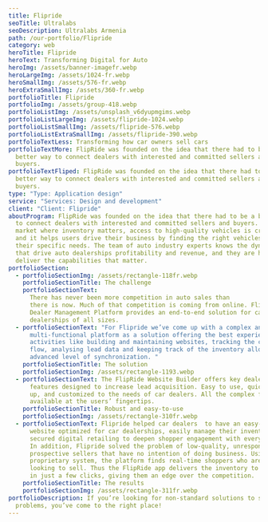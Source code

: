 ```yaml
---
title: Flipride
seoTitle: Ultralabs
seoDescription: Ultralabs Armenia
path: /our-portfolio/Flipride
category: web
heroTitle: Flipride
heroText: Transforming Digital for Auto
heroImg: /assets/banner-imagefr.webp
heroLargeImg: /assets/1024-fr.webp
heroSmallImg: /assets/576-fr.webp
heroExtraSmallImg: /assets/360-fr.webp
portfolioTitle: Flipride
portfolioImg: /assets/group-418.webp
portfolioListImg: /assets/unsplash_v6dyupmgims.webp
portfolioListLargeImg: /assets/flipride-1024.webp
portfolioListSmallImg: /assets/flipride-576.webp
portfolioListExtraSmallImg: /assets/flipride-390.webp
portfolioTextLess: Transforming how car owners sell cars
portfolioTextMore: FlipRide was founded on the idea that there had to be a
  better way to connect dealers with interested and committed sellers and
  buyers.
portfolioTextFliped: FlipRide was founded on the idea that there had to be a
  better way to connect dealers with interested and committed sellers and
  buyers.
type: "Type: Application design"
service: "Services: Design and development"
client: "Client: Flipride"
aboutProgram: FlipRide was founded on the idea that there had to be a better way
  to connect dealers with interested and committed sellers and buyers. In a
  market where inventory matters, access to high-quality vehicles is critical,
  and it helps users drive their business by finding the right vehicles for
  their specific needs. The team of auto industry experts knows the dynamics
  that drive auto dealerships profitability and revenue, and they are here to
  deliver the capabilities that matter.
portfolioSection:
  - portfolioSectionImg: /assets/rectangle-118fr.webp
    portfolioSectionTitle: The challenge
    portfolioSectionText:
      There has never been more competition in auto sales than
      there is now. Much of that competition is coming from online. FlipRide
      Dealer Management Platform provides an end-to-end solution for car
      dealerships of all sizes.
  - portfolioSectionText: "For Flipride we’ve come up with a complex and
      multi-functional platform as a solution offering the best experience with
      activities like building and maintaining websites, tracking the customer
      flow, analysing lead data and keeping track of the inventory allowing an
      advanced level of synchronization. "
    portfolioSectionTitle: The solution
    portfolioSectionImg: /assets/rectangle-1193.webp
  - portfolioSectionText: The FlipRide Website Builder offers key dealership
      features designed to increase lead acquisition. Easy to use, quick to set
      up, and customized to the needs of car dealers. All the complex functions
      available at the users’ fingertips.
    portfolioSectionTitle: Robust and easy-to-use
    portfolioSectionImg: /assets/rectangle-310fr.webp
  - portfolioSectionText: Flipride helped car dealers  to have an easy-to-use
      website optimized for car dealerships, easily manage their inventory, and
      secured digital retailing to deepen shopper engagement with every click.
      In addition, Flipride solved the problem of low-quality, unresponsive
      prospective sellers that have no intention of doing business. Using its
      proprietary system, the platform finds real-time shoppers who are actively
      looking to sell. Thus the FlipRide app delivers the inventory to dealers
      in just a few clicks, giving them an edge over the competition.
    portfolioSectionTitle: The results
    portfolioSectionImg: /assets/rectangle-311fr.webp
portfolioDescription: If you’re looking for non-standard solutions to standard
  problems, you’ve come to the right place!
---
```

